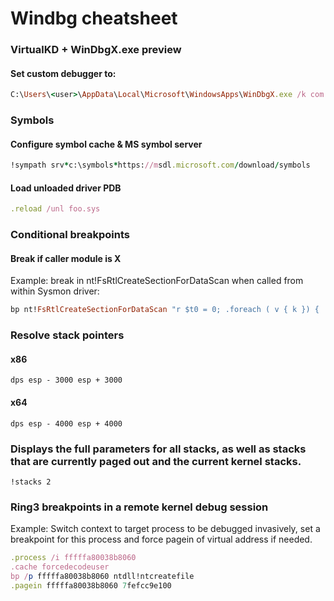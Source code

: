 # Windbg cheatsheet


### VirtualKD + WinDbgX.exe preview

#### Set custom debugger to:

```ruby
C:\Users\<user>\AppData\Local\Microsoft\WindowsApps\WinDbgX.exe /k com:pipe,resets=0,reconnect,port=$(pipename)
```

### Symbols

#### Configure symbol cache & MS symbol server

```ruby
!sympath srv*c:\symbols*https://msdl.microsoft.com/download/symbols
```
#### Load unloaded driver PDB

```ruby
.reload /unl foo.sys
```


### Conditional breakpoints

#### Break if caller module is X

Example: break in nt!FsRtlCreateSectionForDataScan when called from within Sysmon driver: 

```ruby
bp nt!FsRtlCreateSectionForDataScan "r $t0 = 0; .foreach ( v { k }) { .if ($spat(\"v\", \"*SysmonDrv*\"))  { r $t0 = 1; .break } }; .if($t0 = 0) { gc }"
```

### Resolve stack pointers

#### x86
```
dps esp - 3000 esp + 3000
```
#### x64
```
dps esp - 4000 esp + 4000
```

### Displays the full parameters for all stacks, as well as stacks that are currently paged out and the current kernel stacks.
```
!stacks 2
```

### Ring3 breakpoints in a remote kernel debug session

Example: Switch context to target process to be debugged invasively, set a breakpoint for this process and force pagein of virtual address if needed.

```ruby
.process /i fffffa80038b8060
.cache forcedecodeuser
bp /p fffffa80038b8060 ntdll!ntcreatefile
.pagein fffffa80038b8060 7fefcc9e100
```







 
